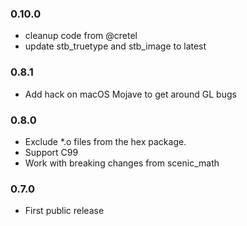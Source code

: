 ### 0.10.0
* cleanup code from @cretel
* update stb_truetype and stb_image to latest

### 0.8.1
* Add hack on macOS Mojave to get around GL bugs

### 0.8.0
* Exclude \*.o files from the hex package.
* Support C99
* Work with breaking changes from scenic_math

### 0.7.0
* First public release